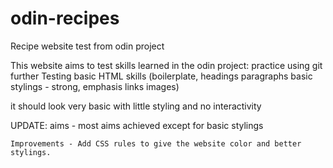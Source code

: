 # odin-recipes
Recipe website test from odin project

This website aims to test skills learned in the odin project:
practice using git further
Testing basic HTML skills
(boilerplate,
headings
paragraphs
basic stylings - strong, emphasis
links
images)

it should look very basic with little styling and no interactivity

UPDATE: 
    aims - most aims achieved except for basic stylings

    Improvements - Add CSS rules to give the website color and better stylings. 

